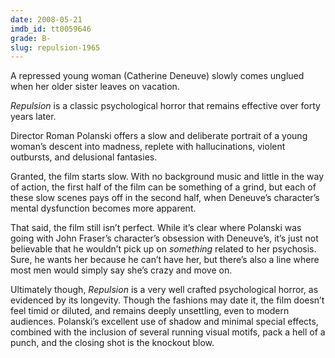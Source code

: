 ```yaml
---
date: 2008-05-21
imdb_id: tt0059646
grade: B-
slug: repulsion-1965
---
```


A repressed young woman (Catherine Deneuve) slowly comes unglued when her older sister leaves on vacation.

_Repulsion_ is a classic psychological horror that remains effective over forty years later.

Director Roman Polanski offers a slow and deliberate portrait of a young woman’s descent into madness, replete with hallucinations, violent outbursts, and delusional fantasies.

Granted, the film starts slow. With no background music and little in the way of action, the first half of the film can be something of a grind, but each of these slow scenes pays off in the second half, when Deneuve’s character’s mental dysfunction becomes more apparent.

That said, the film still isn’t perfect. While it’s clear where Polanski was going with John Fraser’s character’s obsession with Deneuve’s, it’s just not believable that he wouldn’t pick up on _something_ related to her psychosis. Sure, he wants her because he can’t have her, but there’s also a line where most men would simply say she’s crazy and move on.

Ultimately though, _Repulsion_ is a very well crafted psychological horror, as evidenced by its longevity. Though the fashions may date it, the film doesn’t feel timid or diluted, and remains deeply unsettling, even to modern audiences. Polanski’s excellent use of shadow and minimal special effects, combined with the inclusion of several running visual motifs, pack a hell of a punch, and the closing shot is the knockout blow.
